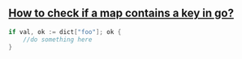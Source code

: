 ## [How to check if a map contains a key in go?](https://stackoverflow.com/questions/2050391/how-to-check-if-a-map-contains-a-key-in-go)
```go
if val, ok := dict["foo"]; ok {
    //do something here
}
```